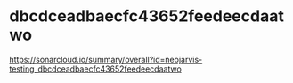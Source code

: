 # dbcdceadbaecfc43652feedeecdaatwo
https://sonarcloud.io/summary/overall?id=neojarvis-testing_dbcdceadbaecfc43652feedeecdaatwo
